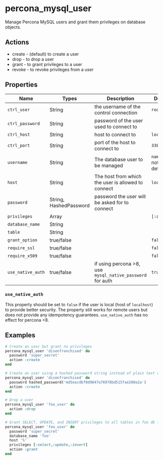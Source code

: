 # percona\_mysql\_user

Manage Percona MySQL users and grant them privileges on database objects.

## Actions

- create - (default) to create a user
- drop - to drop a user
- grant - to grant privileges to a user
- revoke - to revoke privileges from a user

## Properties

Name              | Types                  | Description                                                  | Default                                   | Required?
----------------- | ---------------------- | ------------------------------------------------------------ | ----------------------------------------- | ---------
`ctrl_user`       | String                 | the username of the control connection                       | `root`                                    | no
`ctrl_password`   | String                 | password of the user used to connect to                      |                                           | no
`ctrl_host`       | String                 | host to connect to                                           | `localhost`                               | no
`ctrl_port`       | String                 | port of the host to connect to                               | `3306`                                    | no
`username`        | String                 | The database user to be managed                              | `name` if not defined                     | no
`host`            | String                 | The host from which the user is allowed to connect           | `localhost`                               | no
`password`        | String, HashedPassword | password the user will be asked for to connect               |                                           | yes
`privileges`      | Array                  |                                                              | `[:all]`                                  | no
`database_name`   | String                 |                                                              |                                           | no
`table`           | String                 |                                                              |                                           | no
`grant_option`    | true/false             |                                                              | `false`                                   | no
`require_ssl`     | true/false             |                                                              | `false`                                   | no
`require_x509`    | true/false             |                                                              | `false`                                   | no
`use_native_auth` | true/false             | if using percona >8, use `mysql_native_password` for auth    | `true`                                    | no

### `use_native_auth`

This property should be set to `false` if the user is local (host of `localhost`) to provide better security. The property still works for remote users but does not provide any idempotency guarantees. `use_native_auth` has no effect for percona <8.

## Examples

```ruby
# Create an user but grant no privileges
percona_mysql_user 'disenfranchised' do
  password 'super_secret'
  action :create
end

# Create an user using a hashed password string instead of plain text one
percona_mysql_user 'disenfranchised' do
  password hashed_password('md5eacdbf8d9847a76978bd515fae200a2a')
  action :create
end

# Drop a user
percona_mysql_user 'foo_user' do
  action :drop
end

# Grant SELECT, UPDATE, and INSERT privileges to all tables in foo db from all hosts
percona_mysql_user 'foo_user' do
  password 'super_secret'
  database_name 'foo'
  host '%'
  privileges [:select,:update,:insert]
  action :grant
end
```
